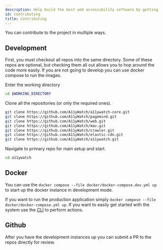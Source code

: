 ```yaml
---
description: Help build the best web accessibility software by getting in on the code! Steps on installation and building for development. 
id: contributing
title: Contributing
---
```


You can contribute to the project in multiple ways.

## Development

First, you must checkout all repos into the same directory. Some of these repos are optional, but checking them all out allows you to hop around the code more easily. If you are not going to develop you can use docker compose to run the images.

Enter the working directory

```sh
cd $WORKING_DIRECTORY
```

Clone all the repositories (or only the required ones).

```sh
git clone https://github.com/A11yWatch/a11ywatch-core.git
git clone https://github.com/A11yWatch/pagemind.git
git clone https://github.com/A11yWatch/web.git
git clone https://github.com/A11yWatch/mav.git
git clone https://github.com/A11yWatch/crawler.git
git clone https://github.com/A11yWatch/elastic-cdn.git
git clone https://github.com/A11yWatch/a11ywatch.git
```

Navigate to primary repo for main setup and start.

```sh
cd a11ywatch
```

## Docker

You can use the `docker compose --file docker/docker-compose.dev.yml up` to start up the docker instance in development mode.

If you want to run the production application simply `docker compose --file docker/docker-compose.yml up`. If you want to easily get started with the system use the [CLI](https://docs.a11ywatch.com/documentation/cli/) to perform actions.

## Github

After you have the development instances up you can submit a PR to the repos directly for review.
